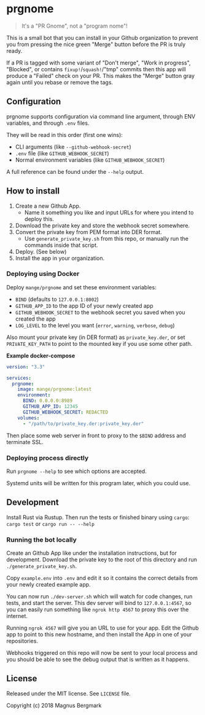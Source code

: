 # prgnome

> It's a "PR Gnome", not a "program nome"!

This is a small bot that you can install in your Github organization to prevent
you from pressing the nice green "Merge" button before the PR is truly ready.

If a PR is tagged with some variant of "Don't merge", "Work in progress",
"Blocked", or contains `fixup!`/`squash!`/"tmp" commits then this app will
produce a "Failed" check on your PR.
This makes the "Merge" button gray again until you rebase or remove the tags.

## Configuration

prgnome supports configuration via command line argument, through ENV
variables, and through `.env` files.

They will be read in this order (first one wins):

  * CLI arguments (like `--github-webhook-secret`)
  * `.env` file (like `GITHUB_WEBHOOK_SECRET`)
  * Normal environment variables (like `GITHUB_WEBHOOK_SECRET`)

A full reference can be found under the `--help` output.

## How to install

1. Create a new Github App.
   * Name it something you like and input URLs for where you intend to deploy this.
2. Download the private key and store the webhook secret somewhere.
3. Convert the private key from PEM format into DER format.
   * Use `generate_private_key.sh` from this repo, or manually run the commands
     inside that script.
4. Deploy. (See below)
5. Install the app in your organization.

### Deploying using Docker

Deploy `mange/prgnome` and set these environment variables:
  - `BIND` (defaults to `127.0.0.1:8002`)
  - `GITHUB_APP_ID` to the app ID of your newly created app
  - `GITHUB_WEBHOOK_SECRET` to the webhook secret you saved when you created the app
  - `LOG_LEVEL` to the level you want (`error`, `warning`, `verbose`, `debug`)

Also mount your private key (in DER format) as `private_key.der`, or set
`PRIVATE_KEY_PATH` to point to the mounted key if you use some other path.

**Example docker-compose**

```yaml
version: "3.3"

services:
  prgnome:
    image: mange/prgnome:latest
    environment:
      BIND: 0.0.0.0:8989
      GITHUB_APP_ID: 12345
      GITHUB_WEBHOOK_SECRET: REDACTED
    volumes:
      - "/path/to/private_key.der:private_key.der"
```

Then place some web server in front to proxy to the `$BIND` address and
terminate SSL.

### Deploying process directly

Run `prgnome --help` to see which options are accepted.

Systemd units will be written for this program later, which you could use.

## Development

Install Rust via Rustup. Then run the tests or finished binary using `cargo`:
`cargo test` or `cargo run -- --help`

### Running the bot locally

Create an Github App like under the installation instructions, but for
development. Download the private key to the root of this directory and run
`./generate_private_key.sh`.

Copy `example.env` into `.env` and edit it so it contains the correct details
from your newly created example app.

You can now run `./dev-server.sh` which will watch for code changes, run tests,
and start the server. This dev server will bind to `127.0.0.1:4567`, so you can
easily run something like `ngrok http 4567` to proxy this over the internet.

Running `ngrok 4567` will give you an URL to use for your app. Edit the Github
app to point to this new hostname, and then install the App in one of your
repositories.

Webhooks triggered on this repo will now be sent to your local process and you
should be able to see the debug output that is written as it happens.

## License

Released under the MIT license. See `LICENSE` file.

Copyright (c) 2018 Magnus Bergmark
